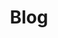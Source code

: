 ---
layout: layout.njk
title: Blog
components:
  - components/page-header.njk
  - components/content-block.njk
content_title: Latest Posts
content: |
  {% for post in collections.post | reverse %}
  - [{{ post.data.title }}]({{ post.url }})
    <small>{{ post.date | date: "%Y-%m-%d" }}</small>
  {% endfor %}
---